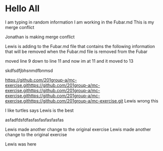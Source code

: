 # Hello All

I am typing in random information
I am working in the Fubar.md
This is my merge conflict

Jonathan is making merge conflict

Lewis is adding to the Fubar.md file that contains the following information that will be removed when the Fubar.md file is removed from the Fubar

moved line 9 down to line 11 and now im at 11 and it moved to 13

skdfsdfjbhsnmdfbnmsd

https://github.com/201group-a/mc-exercise.githttps://github.com/201group-a/mc-exercise.githttps://github.com/201group-a/mc-exercise.githttps://github.com/201group-a/mc-exercise.githttps://github.com/201group-a/mc-exercise.git Lewis wrong this

I like turtles says Lewis is the best

asfadfdsfdfasfasfasfasfasfas

Lewis made another change to the original exercise
Lewis made another change to the original exercise

Lewis was here
